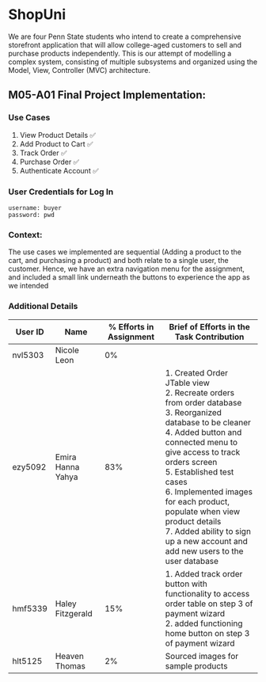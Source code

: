 # ShopUni

We are four Penn State students who intend to create a comprehensive storefront application that will allow college-aged
customers to sell and purchase products independently. This is our attempt of modelling a complex system, consisting of
multiple subsystems and organized using the Model, View, Controller (MVC) architecture.

## M05-A01 Final Project Implementation:

### Use Cases

1. View Product Details ✅
2. Add Product to Cart ✅
3. Track Order ✅
4. Purchase Order ✅
5. Authenticate Account ✅

### User Credentials for Log In

    username: buyer
    password: pwd

### Context:

The use cases we implemented are sequential (Adding a product to the cart, and purchasing a product) and both relate to
a single user, the customer. Hence, we have an extra navigation menu for the assignment, and included a small link
underneath the buttons to experience the app as we intended

### Additional Details

| User ID | Name              | % Efforts in Assignment | Brief of Efforts in the Task Contribution                                                                                                                                                                                                                                                                                                                                                 |
|---------|-------------------|-------------------------|-------------------------------------------------------------------------------------------------------------------------------------------------------------------------------------------------------------------------------------------------------------------------------------------------------------------------------------------------------------------------------------------|
| nvl5303 | Nicole Leon       | 0%                      |                                                                                                                                                                                                                                                                                                                                                                                           |
| ezy5092 | Emira Hanna Yahya | 83%                     | 1. Created Order JTable view<br/>2. Recreate orders from order database<br/>3. Reorganized database to be cleaner<br/>4. Added button and connected menu to give access to track orders screen<br/>5. Established test cases<br/>6. Implemented images for each product, populate when view product details<br/>7. Added ability to sign up a new account and add new users to the user database |
| hmf5339 | Haley Fitzgerald  | 15%                     | 1. Added track order button with functionality to access order table on step 3 of payment wizard<br/>2. added functioning home button on step 3 of payment wizard                                                                                                                                                                                                                              |
| hlt5125 | Heaven Thomas     | 2%                      | Sourced images for sample products

